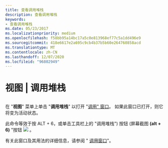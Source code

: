 ```yaml
---
title: 查看调用堆栈
description: 查看调用堆栈
keywords:
- 查看调用堆栈
ms.date: 05/23/2017
ms.localizationpriority: medium
ms.openlocfilehash: f58bb95a14bc17a5c0e813968ef77c5a1dd496e9
ms.sourcegitcommit: 418e6617e2a695c9cb4b37b5b60e264760858acd
ms.translationtype: MT
ms.contentlocale: zh-CN
ms.lasthandoff: 12/07/2020
ms.locfileid: "96802949"
---
```

# <a name="view--call-stack"></a>视图 | 调用堆栈


## <span id="ddk_view_call_stack_dbg"></span><span id="DDK_VIEW_CALL_STACK_DBG"></span>


在 "**视图**" 菜单上单击 "**调用堆栈**" 以打开 "[调用" 窗口](calls-window.md)。 如果此窗口已打开，则它将变为活动状态。

此命令等效于按 ALT + 6，或单击工具栏上的 "调用堆栈") 按钮 (屏幕截图 **(alt + 6)** "按钮 ![ ](images/tbcall.png) 。

有关此窗口及其用法的详细信息，请参阅 " [调用窗口](calls-window.md)"。

 

 





